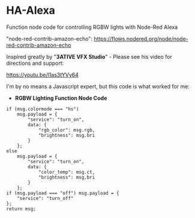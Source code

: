 # HA-Alexa
Function node code for controlling RGBW lights with Node-Red Alexa

"node-red-contrib-amazon-echo": https://flows.nodered.org/node/node-red-contrib-amazon-echo

Inspired greatly by "**3ATIVE VFX Studio**" - Please see his video for directions and support:

https://youtu.be/l1as3tYVy64

I'm by no means a Javascript expert, but this code is what worked for me:

- **RGBW Lighting Function Node Code**
```
if (msg.colormode === "hs")
    msg.payload = {
        "service": "turn_on",
        data: {
            "rgb_color": msg.rgb,
            "brightness": msg.bri
        }
    };
else
    msg.payload = {
        "service": "turn_on",
        data: {
            "color_temp": msg.ct,
            "brightness": msg.bri
        }
    };
if (msg.payload === "off") msg.payload = {
    "service": "turn_off"
};
return msg;
